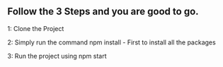 ## Follow the 3 Steps and you are good to go.

1: Clone the Project

2: Simply run the command npm install - First to install all the packages

3: Run the project using npm start
